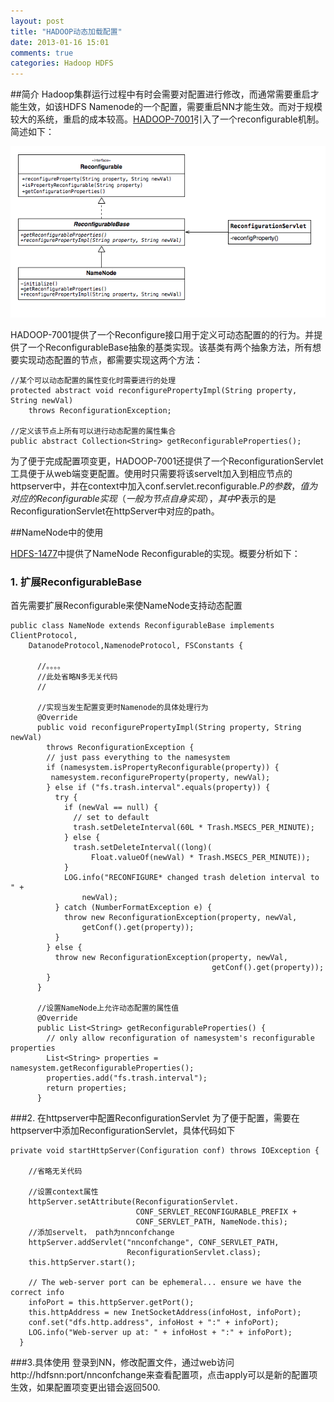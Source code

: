 ```yaml
---
layout: post
title: "HADOOP动态加载配置"
date: 2013-01-16 15:01
comments: true
categories: Hadoop HDFS
---
```

##简介
Hadoop集群运行过程中有时会需要对配置进行修改，而通常需要重启才能生效，如该HDFS Namenode的一个配置，需要重启NN才能生效。而对于规模较大的系统，重启的成本较高。[HADOOP-7001](https://issues.apache.org/jira/browse/HADOOP-7001)引入了一个reconfigurable机制。简述如下：

![Reconfig_class](/images/hdfs/reconfig_class.png)

HADOOP-7001提供了一个Reconfigure接口用于定义可动态配置的的行为。并提供了一个ReconfigurableBase抽象的基类实现。该基类有两个抽象方法，所有想要实现动态配置的节点，都需要实现这两个方法：

	//某个可以动态配置的属性变化时需要进行的处理
	protected abstract void reconfigurePropertyImpl(String property, String newVal) 
    	throws ReconfigurationException;
    
    //定义该节点上所有可以进行动态配置的属性集合
    public abstract Collection<String> getReconfigurableProperties();
    
为了便于完成配置项变更，HADOOP-7001还提供了一个ReconfigurationServlet工具便于从web端变更配置。使用时只需要将该servelt加入到相应节点的httpserver中，并在context中加入conf.servlet.reconfigurable.$P的参数，值为对应的Reconfigurable实现（一般为节点自身实现），其中$P表示的是ReconfigurationServlet在httpServer中对应的path。

##NameNode中的使用

[HDFS-1477](https://issues.apache.org/jira/browse/HDFS-1477)中提供了NameNode Reconfigurable的实现。概要分析如下：
### 1. 扩展ReconfigurableBase

首先需要扩展Reconfigurable来使NameNode支持动态配置

	public class NameNode extends ReconfigurableBase implements ClientProtocol, 
		DatanodeProtocol,NamenodeProtocol, FSConstants {
		  
		  //。。。。
		  //此处省略N多无关代码
		  //		
		  
		  //实现当发生配置变更时Namenode的具体处理行为
		  @Override
		  public void reconfigurePropertyImpl(String property, String newVal) 
		    throws ReconfigurationException {
		    // just pass everything to the namesystem
		    if (namesystem.isPropertyReconfigurable(property)) {
		     namesystem.reconfigureProperty(property, newVal);
		    } else if ("fs.trash.interval".equals(property)) {
		      try {
		        if (newVal == null) {
		          // set to default
		          trash.setDeleteInterval(60L * Trash.MSECS_PER_MINUTE);
		        } else {
		          trash.setDeleteInterval((long)(
		              Float.valueOf(newVal) * Trash.MSECS_PER_MINUTE));
		        }
		        LOG.info("RECONFIGURE* changed trash deletion interval to " +
		            newVal);
		      } catch (NumberFormatException e) {
		        throw new ReconfigurationException(property, newVal,
		            getConf().get(property));
		      }
		    } else {
		      throw new ReconfigurationException(property, newVal,
		                                         getConf().get(property));
		    }
		  }
		  
		  //设置NameNode上允许动态配置的属性值
		  @Override
		  public List<String> getReconfigurableProperties() {
		    // only allow reconfiguration of namesystem's reconfigurable properties
		    List<String> properties = namesystem.getReconfigurableProperties();
		    properties.add("fs.trash.interval");
		    return properties;
		  }

###2. 在httpserver中配置ReconfigurationServlet
为了便于配置，需要在httpserver中添加ReconfigurationServlet，具体代码如下

	private void startHttpServer(Configuration conf) throws IOException {
	    
	    //省略无关代码
	   
	    //设置context属性
	    httpServer.setAttribute(ReconfigurationServlet.
	                            CONF_SERVLET_RECONFIGURABLE_PREFIX +
	                            CONF_SERVLET_PATH, NameNode.this);
	    //添加servelt， path为nnconfchange
	    httpServer.addServlet("nnconfchange", CONF_SERVLET_PATH,
	                          ReconfigurationServlet.class);
	    this.httpServer.start();
	
	    // The web-server port can be ephemeral... ensure we have the correct info
	    infoPort = this.httpServer.getPort();
	    this.httpAddress = new InetSocketAddress(infoHost, infoPort);
	    conf.set("dfs.http.address", infoHost + ":" + infoPort);
	    LOG.info("Web-server up at: " + infoHost + ":" + infoPort);
	  }
 
###3.具体使用
登录到NN，修改配置文件，通过web访问 http://hdfsnn:port/nnconfchange来查看配置项，点击apply可以是新的配置项生效，如果配置项变更出错会返回500.    


